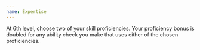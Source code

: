 ```yaml
---
name: Expertise
---
```

At 6th level, choose two of your skill proficiencies. Your proficiency bonus is doubled for any ability check you make that uses either
of the chosen proficiencies.
